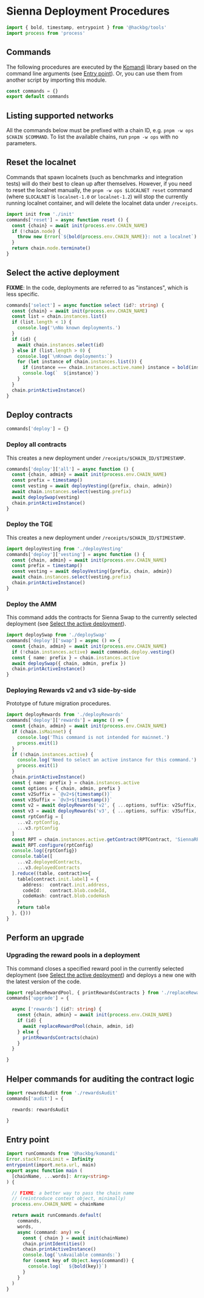 # Sienna Deployment Procedures

```typescript
import { bold, timestamp, entrypoint } from '@hackbg/tools'
import process from 'process'
```

## Commands

The following procedures are executed by the [Komandi](https://github.com/hackbg/fadroma/tree/21.12/packages/komandi)
library based on the command line arguments (see [Entry point](#entry-point)). Or, you can
use them from another script by importing this module.

```typescript
const commands = {}
export default commands
```

## Listing supported networks

All the commands below must be prefixed with a chain ID, e.g. `pnpm -w ops $CHAIN $COMMAND`.
To list the available chains, run `pnpm -w ops` with no parameters.

## Reset the localnet

Commands that spawn localnets (such as benchmarks and integration tests)
will do their best to clean up after themselves. However, if you need to
reset the localnet manually, the `pnpm -w ops $LOCALNET reset` command
(where `$LOCALNET` is `localnet-1.0` or `localnet-1.2`) will stop the
currently running localnet container, and will delete the localnet data under `/receipts`.

```typescript
import init from './init'
commands['reset'] = async function reset () {
  const {chain} = await init(process.env.CHAIN_NAME)
  if (!chain.node) {
    throw new Error(`${bold(process.env.CHAIN_NAME)}: not a localnet`)
  }
  return chain.node.terminate()
}
```

## Select the active deployment

**FIXME**: In the code, deployments are referred to as "instances", which is less specific.

```typescript
commands['select'] = async function select (id?: string) {
  const {chain} = await init(process.env.CHAIN_NAME)
  const list = chain.instances.list()
  if (list.length < 1) {
    console.log('\nNo known deployments.')
  }
  if (id) {
    await chain.instances.select(id)
  } else if (list.length > 0) {
    console.log(`\nKnown deployments:`)
    for (let instance of chain.instances.list()) {
      if (instance === chain.instances.active.name) instance = bold(instance)
      console.log(`  ${instance}`)
    }
  }
  chain.printActiveInstance()
}
```

## Deploy contracts

```typescript
commands['deploy'] = {}
```

### Deploy all contracts

This creates a new deployment under `/receipts/$CHAIN_ID/$TIMESTAMP`.

```typescript
commands['deploy']['all'] = async function () {
  const {chain, admin} = await init(process.env.CHAIN_NAME)
  const prefix = timestamp()
  const vesting = await deployVesting({prefix, chain, admin})
  await chain.instances.select(vesting.prefix)
  await deploySwap(vesting)
  chain.printActiveInstance()
}
```

### Deploy the TGE

This creates a new deployment under `/receipts/$CHAIN_ID/$TIMESTAMP`.

```typescript
import deployVesting from './deployVesting'
commands['deploy']['vesting'] = async function () {
  const {chain, admin} = await init(process.env.CHAIN_NAME)
  const prefix = timestamp()
  const vesting = await deployVesting({prefix, chain, admin})
  await chain.instances.select(vesting.prefix)
  chain.printActiveInstance()
}
```

### Deploy the AMM

This command adds the contracts for Sienna Swap to the currently selected deployment
(see [Select the active deployment](#select-the-active-deployment)).

```typescript
import deploySwap from './deploySwap'
commands['deploy']['swap'] = async () => {
  const {chain, admin} = await init(process.env.CHAIN_NAME)
  if (!chain.instances.active) await commands.deploy.vesting()
  const { name: prefix } = chain.instances.active
  await deploySwap({ chain, admin, prefix })
  chain.printActiveInstance()
}
```

### Deploying Rewards v2 and v3 side-by-side

Prototype of future migration procedures.

```typescript
import deployRewards from './deployRewards'
commands['deploy']['rewards'] = async () => {
  const {chain, admin} = await init(process.env.CHAIN_NAME)
  if (chain.isMainnet) {
    console.log('This command is not intended for mainnet.')
    process.exit(1)
  }
  if (!chain.instances.active) {
    console.log('Need to select an active instance for this command.')
    process.exit(1)
  }
  chain.printActiveInstance()
  const { name: prefix } = chain.instances.active
  const options = { chain, admin, prefix }
  const v2Suffix = `@v2+${timestamp()}`
  const v3Suffix = `@v3+${timestamp()}`
  const v2 = await deployRewards('v2', { ...options, suffix: v2Suffix, split: 0.5, ref: 'rewards-2.1.2' })
  const v3 = await deployRewards('v3', { ...options, suffix: v3Suffix, split: 0.5, ref: 'HEAD' })
  const rptConfig = [
    ...v2.rptConfig,
    ...v3.rptConfig
  ]
  const RPT = chain.instances.active.getContract(RPTContract, 'SiennaRPT', admin)
  await RPT.configure(rptConfig)
  console.log({rptConfig})
  console.table([
    ...v2.deployedContracts,
    ...v3.deployedContracts
  ].reduce((table, contract)=>{
    table[contract.init.label] = {
      address:  contract.init.address,
      codeId:   contract.blob.codeId,
      codeHash: contract.blob.codeHash
    }
    return table
  }, {}))
}
```

## Perform an upgrade

### Upgrading the reward pools in a deployment

This command closes a specified reward pool in the currently selected deployment
(see [Select the active deployment](#select-the-active-deployment)) and deploys a new one
with the latest version of the code.

```typescript
import replaceRewardPool, { printRewardsContracts } from './replaceRewardPool'
commands['upgrade'] = {

  async ['rewards'] (id?: string) {
    const {chain, admin} = await init(process.env.CHAIN_NAME)
    if (id) {
      await replaceRewardPool(chain, admin, id)
    } else {
      printRewardsContracts(chain)
    }
  }

}
```

## Helper commands for auditing the contract logic

```typescript
import rewardsAudit from './rewardsAudit'
commands['audit'] = {

  rewards: rewardsAudit

}
```

## Entry point

```typescript
import runCommands from '@hackbg/komandi'
Error.stackTraceLimit = Infinity
entrypoint(import.meta.url, main)
export async function main (
  [chainName, ...words]: Array<string>
) {

  // FIXME: a better way to pass the chain name
  // (reintroduce context object, minimally)
  process.env.CHAIN_NAME = chainName

  return await runCommands.default(
    commands,
    words,
    async (command: any) => {
      const { chain } = await init(chainName)
      chain.printIdentities()
      chain.printActiveInstance()
      console.log(`\nAvailable commands:`)
      for (const key of Object.keys(command)) {
        console.log(`  ${bold(key)}`)
      }
    }
  )
}
```
